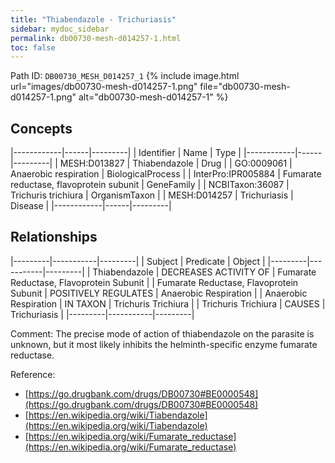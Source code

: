 ```yaml
---
title: "Thiabendazole - Trichuriasis"
sidebar: mydoc_sidebar
permalink: db00730-mesh-d014257-1.html
toc: false 
---
```



Path ID: `DB00730_MESH_D014257_1`
{% include image.html url="images/db00730-mesh-d014257-1.png" file="db00730-mesh-d014257-1.png" alt="db00730-mesh-d014257-1" %}

## Concepts

|------------|------|---------|
| Identifier | Name | Type    |
|------------|------|---------|
| MESH:D013827 | Thiabendazole | Drug |
| GO:0009061 | Anaerobic respiration | BiologicalProcess |
| InterPro:IPR005884 | Fumarate reductase, flavoprotein subunit | GeneFamily |
| NCBITaxon:36087 | Trichuris trichiura | OrganismTaxon |
| MESH:D014257 | Trichuriasis | Disease |
|------------|------|---------|

## Relationships

|---------|-----------|---------|
| Subject | Predicate | Object  |
|---------|-----------|---------|
| Thiabendazole | DECREASES ACTIVITY OF | Fumarate Reductase, Flavoprotein Subunit |
| Fumarate Reductase, Flavoprotein Subunit | POSITIVELY REGULATES | Anaerobic Respiration |
| Anaerobic Respiration | IN TAXON | Trichuris Trichiura |
| Trichuris Trichiura | CAUSES | Trichuriasis |
|---------|-----------|---------|

Comment: The precise mode of action of thiabendazole on the parasite is unknown, but it most likely inhibits the helminth-specific enzyme fumarate reductase.

Reference: 
  - [https://go.drugbank.com/drugs/DB00730#BE0000548](https://go.drugbank.com/drugs/DB00730#BE0000548)
  - [https://en.wikipedia.org/wiki/Tiabendazole](https://en.wikipedia.org/wiki/Tiabendazole)
  - [https://en.wikipedia.org/wiki/Fumarate_reductase](https://en.wikipedia.org/wiki/Fumarate_reductase)
